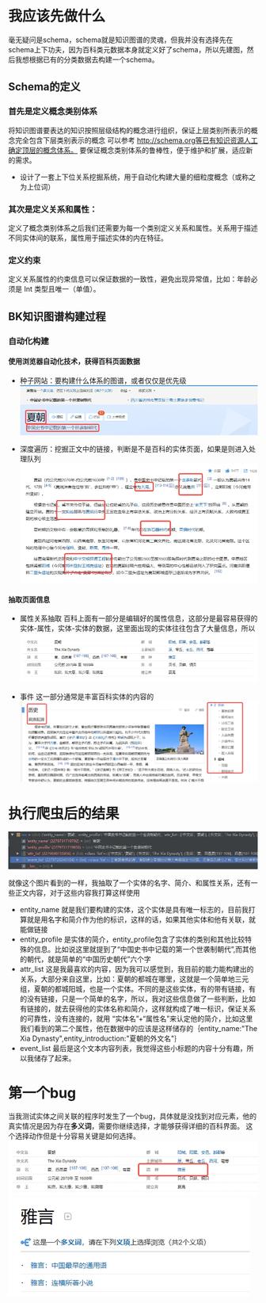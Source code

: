 
# 我应该先做什么
毫无疑问是schema，schema就是知识图谱的灵魂，但我并没有选择先在schema上下功夫，因为百科类元数据本身就定义好了schema，所以先建图，然后我想根据已有的分类数据去构建一个schema。

## Schema的定义
### 首先是定义概念类别体系
将知识图谱要表达的知识按照层级结构的概念进行组织，保证上层类别所表示的概念完全包含下层类别表示的概念
可以参考 http://schema.org等已有知识资源人工确定顶层的概念体系。
要保证概念类别体系的鲁棒性，便于维护和扩展，适应新的需求。
- 设计了一套上下位关系挖掘系统，用于自动化构建大量的细粒度概念（或称之为上位词）
### 其次是定义关系和属性：
定义了概念类别体系之后我们还需要为每一个类别定义关系和属性。关系用于描述不同实体间的联系，属性用于描述实体的内在特征。
### 定义约束
定义关系属性的约束信息可以保证数据的一致性，避免出现异常值，比如：年龄必须是 Int 类型且唯一（单值）。

## BK知识图谱构建过程
### 自动化构建
#### 使用浏览器自动化技术，获得百科页面数据
 - 种子网站：要构建什么体系的图谱，或者仅仅是优先级
![](img/1.jpeg)

 - 深度遍历：挖掘正文中的链接，判断是不是百科的实体页面，如果是则进入处理队列
![](img/2.jpeg)

#### 抽取页面信息
 - 属性关系抽取
 百科上面有一部分是编辑好的属性信息，这部分是最容易获得的实体-属性，实体-实体的数据，这里面出现的实体往往包含了大量信息，所以
![](img/3.jpg)

 - 事件
 这一部分通常是丰富百科实体的内容的
![](img/4.jpg)

# 执行爬虫后的结果 
![](img/5.jpg)

就像这个图片看到的一样，我抽取了一个实体的名字、简介、和属性关系，还有一些正文内容，对于这些内容我打算这样使用
- entity_name 就是我们要构建的实体，这个实体是具有唯一标志的，目前我打算就是用名字和简介作为他的标识，这样的话，如果其他实体和他有关联，就能做链接
- entity_profile 是实体的简介，entity_profile包含了实体的类别和其他比较特殊的信息。比如说这里就提到了“中国史书中记载的第一个世袭制朝代”,而其他的朝代，就是简单的“中国历史朝代”六个字
- attr_list 这是我最喜欢的内容，因为我可以感觉到，我目前的能力能构建出的关系，大部分来自这里，比如：夏朝的都城在哪里，这就是一个简单地三元组，夏朝的都城阳城，也是一个实体。不同的是这些实体，有的带有链接，有的没有链接，只是一个简单的名字，所以，我对这些信息做了一些判断，比如有链接的，就去获得他的实体名称和简介，这样就构成了唯一标识，保证关系的可靠性，没有连接的，就用 “实体名”+“属性名”来认定他的简介，比如这里我们看到的第二个属性，他在数据中的应该是这样储存的｛entity_name:"The Xia Dynasty",entity_introduction:"夏朝的外文名"｝
- event_list 最后是这个文本内容列表，我觉得这些小标题的内容十分有趣，所以我储存了起来。 

# 第一个bug
当我测试实体之间关联的程序时发生了一个bug，具体就是没找到对应元素，他的真实情况是因为存在**多义词**，需要你继续选择，才能够获得详细的百科界面。
这个选择动作但是十分容易关键是如何选择。
![](img/6.jpg)
![](img/7.jpeg)



